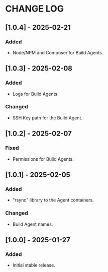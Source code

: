 # CHANGE LOG

## [1.0.4] - 2025-02-21

### Added

- Node/NPM and Composer for Build Agents.

## [1.0.3] - 2025-02-08

### Added

- Logs for Build Agents.

### Changed

- SSH Key path for the Build Agent.

## [1.0.2] - 2025-02-07

### Fixed

- Permissions for Build Agents.

## [1.0.1] - 2025-02-05

### Added

- "rsync" library to the Agent containers.

### Changed

- Build Agent names.

## [1.0.0] - 2025-01-27

### Added

- Initial stable release.